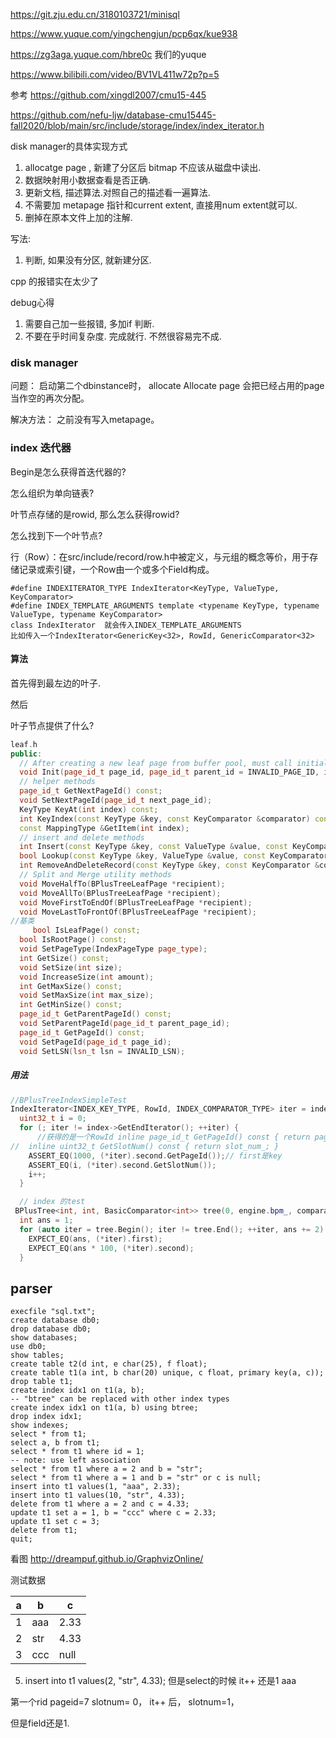 https://git.zju.edu.cn/3180103721/minisql

https://www.yuque.com/yingchengjun/pcp6qx/kue938

https://zg3aga.yuque.com/hbre0c 我们的yuque

https://www.bilibili.com/video/BV1VL411w72p?p=5



参考 https://github.com/xingdl2007/cmu15-445

https://github.com/nefu-ljw/database-cmu15445-fall2020/blob/main/src/include/storage/index/index_iterator.h



disk manager的具体实现方式





1. allocatge page ,  新建了分区后 bitmap 不应该从磁盘中读出.
2. 数据映射用小数据查看是否正确.
3. 更新文档, 描述算法.对照自己的描述看一遍算法.
4. 不需要加 metapage 指针和current extent,  直接用num extent就可以.
5. 删掉在原本文件上加的注解.


写法:

1. 判断, 如果没有分区, 就新建分区. 


cpp 的报错实在太少了

debug心得

1. 需要自己加一些报错, 多加if  判断.  
2. 不要在乎时间复杂度. 完成就行. 不然很容易完不成. 

### disk manager

问题： 启动第二个dbinstance时，  allocate Allocate page 会把已经占用的page 当作空的再次分配。

解决方法： 之前没有写入metapage。

### index 迭代器

Begin是怎么获得首迭代器的?

怎么组织为单向链表?

叶节点存储的是rowid, 那么怎么获得rowid?

怎么找到下一个叶节点?

行（Row）：在src/include/record/row.h中被定义，与元组的概念等价，用于存储记录或索引键，一个Row由一个或多个Field构成。

```
#define INDEXITERATOR_TYPE IndexIterator<KeyType, ValueType, KeyComparator>
#define INDEX_TEMPLATE_ARGUMENTS template <typename KeyType, typename ValueType, typename KeyComparator>
class IndexIterator  就会传入INDEX_TEMPLATE_ARGUMENTS 
比如传入一个IndexIterator<GenericKey<32>, RowId, GenericComparator<32> 
```

#### 算法

首先得到最左边的叶子.

然后

叶子节点提供了什么?

```cpp
leaf.h
public:
  // After creating a new leaf page from buffer pool, must call initialize method to set default 
  void Init(page_id_t page_id, page_id_t parent_id = INVALID_PAGE_ID, int max_size = LEAF_PAGE_SIZE);
  // helper methods
  page_id_t GetNextPageId() const;
  void SetNextPageId(page_id_t next_page_id);
  KeyType KeyAt(int index) const;
  int KeyIndex(const KeyType &key, const KeyComparator &comparator) const;
  const MappingType &GetItem(int index);
  // insert and delete methods
  int Insert(const KeyType &key, const ValueType &value, const KeyComparator &comparator);
  bool Lookup(const KeyType &key, ValueType &value, const KeyComparator &comparator) const;
  int RemoveAndDeleteRecord(const KeyType &key, const KeyComparator &comparator);
  // Split and Merge utility methods
  void MoveHalfTo(BPlusTreeLeafPage *recipient);
  void MoveAllTo(BPlusTreeLeafPage *recipient);
  void MoveFirstToEndOf(BPlusTreeLeafPage *recipient);
  void MoveLastToFrontOf(BPlusTreeLeafPage *recipient);
//基类
     bool IsLeafPage() const;
  bool IsRootPage() const;
  void SetPageType(IndexPageType page_type);
  int GetSize() const;
  void SetSize(int size);
  void IncreaseSize(int amount);
  int GetMaxSize() const;
  void SetMaxSize(int max_size);
  int GetMinSize() const;
  page_id_t GetParentPageId() const;
  void SetParentPageId(page_id_t parent_page_id);
  page_id_t GetPageId() const;
  void SetPageId(page_id_t page_id);
  void SetLSN(lsn_t lsn = INVALID_LSN);
```

##### 用法

```cpp
//BPlusTreeIndexSimpleTest
IndexIterator<INDEX_KEY_TYPE, RowId, INDEX_COMPARATOR_TYPE> iter = index->GetBeginIterator();
  uint32_t i = 0;
  for (; iter != index->GetEndIterator(); ++iter) {
      //获得的是一个RowId inline page_id_t GetPageId() const { return page_id_; }
//  inline uint32_t GetSlotNum() const { return slot_num_; }
    ASSERT_EQ(1000, (*iter).second.GetPageId());// first是key
    ASSERT_EQ(i, (*iter).second.GetSlotNum());
    i++;
  }

  // index 的test
 BPlusTree<int, int, BasicComparator<int>> tree(0, engine.bpm_, comparator, 4, 4);
  int ans = 1;
  for (auto iter = tree.Begin(); iter != tree.End(); ++iter, ans += 2) {
    EXPECT_EQ(ans, (*iter).first);
    EXPECT_EQ(ans * 100, (*iter).second);
  }
```



## parser

```
execfile "sql.txt";
create database db0;
drop database db0;
show databases;
use db0;
show tables;
create table t2(d int, e char(25), f float);
create table t1(a int, b char(20) unique, c float, primary key(a, c));
drop table t1;
create index idx1 on t1(a, b);
-- "btree" can be replaced with other index types
create index idx1 on t1(a, b) using btree;
drop index idx1;
show indexes;
select * from t1;
select a, b from t1;
select * from t1 where id = 1;
-- note: use left association
select * from t1 where a = 2 and b = "str";
select * from t1 where a = 1 and b = "str" or c is null;
insert into t1 values(1, "aaa", 2.33);
insert into t1 values(10, "str", 4.33);
delete from t1 where a = 2 and c = 4.33;
update t1 set a = 1, b = "ccc" where c = 2.33;
update t1 set c = 3;
delete from t1;
quit;
```

看图 http://dreampuf.github.io/GraphvizOnline/

测试数据 

| a    | b    | c    |
| ---- | ---- | ---- |
| 1    | aaa  | 2.33 |
| 2    | str  | 4.33 |
| 3    | ccc  | null |

5. insert into t1 values(2, "str", 4.33); 但是select的时候 it++ 还是1 aaa

第一个rid  pageid=7 slotnum= 0，  it++ 后， slotnum=1， 

但是field还是1. 





